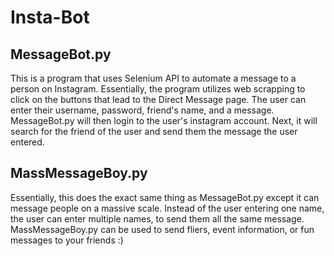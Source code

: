 # Insta-Bot

## MessageBot.py 

This is a program that uses Selenium API to automate a message to a person on Instagram.
Essentially, the program utilizes web scrapping to click on the buttons that lead to the Direct Message page.
The user can enter their username, password, friend's name, and a message. MessageBot.py will then login to the user's instagram account. Next, it will search for the friend of the user and send them the message the user entered.

## MassMessageBoy.py

Essentially, this does the exact same thing as MessageBot.py except it can message people on a massive scale. Instead of the user entering one name, the user can enter multiple names, to send them all the same message. MassMessageBoy.py can be used to send fliers, event information, or fun messages to your friends :)
